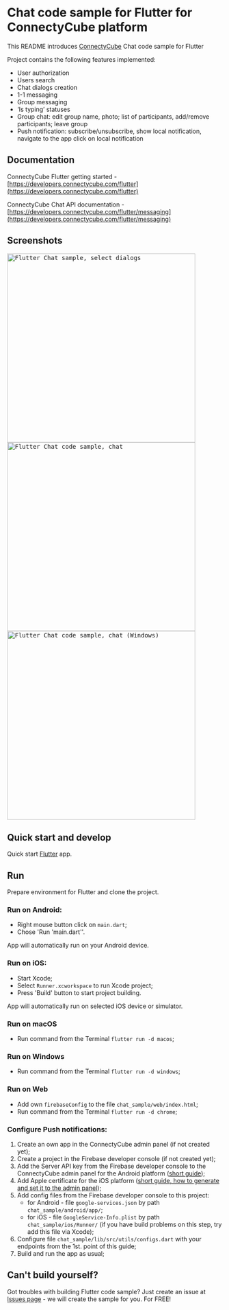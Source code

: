 # Chat code sample for Flutter for ConnectyCube platform

This README introduces [ConnectyCube](https://connectycube.com) Chat code sample for Flutter

Project contains the following features implemented:

- User authorization
- Users search
- Chat dialogs creation
- 1-1 messaging
- Group messaging
- ‘Is typing’ statuses
- Group chat: edit group name, photo; list of participants, add/remove participants; leave group
- Push notification: subscribe/unsubscribe, show local notification, navigate to the app click on local notification

## Documentation

ConnectyCube Flutter getting started - [https://developers.connectycube.com/flutter](https://developers.connectycube.com/flutter)

ConnectyCube Chat API documentation - [https://developers.connectycube.com/flutter/messaging](https://developers.connectycube.com/flutter/messaging)

## Screenshots

<kbd><img alt="Flutter Chat sample, select dialogs" src="https://developers.connectycube.com/docs/_images/code_samples/flutter/dialogs_screen.png" height="440" />
</kbd> <kbd><img alt="Flutter Chat code sample, chat" src="https://developers.connectycube.com/docs/_images/code_samples/flutter/chat_screen.png" height="440" /></kbd>
</kbd> <kbd><img alt="Flutter Chat code sample, chat (Windows)" src="https://developers.connectycube.com/docs/_images/code_samples/flutter/chat_screen_windows.png" height="440" /></kbd>

## Quick start and develop

Quick start [Flutter](https://flutter.dev/docs/get-started) app.


## Run

Prepare environment for Flutter and clone the project.

### Run on Android:
- Right mouse button click on `main.dart`;
- Chose 'Run 'main.dart''.

App will automatically run on your Android device.

### Run on iOS:
- Start Xcode;
- Select `Runner.xcworkspace` to run Xcode project;
- Press 'Build' button to start project building.

App will automatically run on selected iOS device or simulator.

### Run on macOS
- Run command from the  Terminal `flutter run -d macos`;
### Run on Windows
- Run command from the  Terminal `flutter run -d windows`;
### Run on Web
- Add own `firebaseConfig` to the file `chat_sample/web/index.html`;
- Run command from the  Terminal `flutter run -d chrome`;

### Configure Push notifications:
1. Create an own app in the ConnectyCube admin panel (if not created yet);
2. Create a project in the Firebase developer console (if not created yet);
3. Add the Server API key from the Firebase developer console to the ConnectyCube admin panel for the Android platform ([short guide](https://developers.connectycube.com/flutter/push-notifications?id=android));
4. Add Apple certificate for the iOS platform ([short guide, how to generate and set it to the admin panel](https://developers.connectycube.com/ios/push-notifications?id=create-apns-certificate));
5. Add config files from the Firebase developer console to this project:
    - for Android - file `google-services.json` by path `chat_sample/android/app/`;
    - for iOS - file `GoogleService-Info.plist` by path `chat_sample/ios/Runner/` (if you have build problems on this step, try add this file via Xcode);
6. Configure file `chat_sample/lib/src/utils/configs.dart` with your endpoints from the 1st. point of this guide;
7. Build and run the app as usual;

## Can't build yourself?

Got troubles with building Flutter code sample? Just create an issue at [Issues page](https://github.com/ConnectyCube/connectycube-flutter-samples/issues) - we will create the sample for you. For FREE!